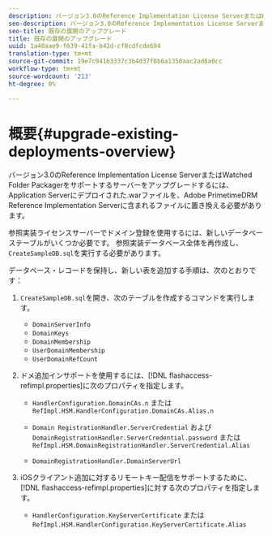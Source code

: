 ```yaml
---
description: バージョン3.0のReference Implementation License ServerまたはWatched Folder Packagerをサポートするサーバーをアップグレードするには、Application Serverにデプロイされた.warファイルを、Adobe PrimetimeDRM Reference Implementation Serverに含まれるファイルに置き換える必要があります。
seo-description: バージョン3.0のReference Implementation License ServerまたはWatched Folder Packagerをサポートするサーバーをアップグレードするには、Application Serverにデプロイされた.warファイルを、Adobe PrimetimeDRM Reference Implementation Serverに含まれるファイルに置き換える必要があります。
seo-title: 既存の展開のアップグレード
title: 既存の展開のアップグレード
uuid: 1a40aae9-f639-41fa-b42d-cf8cdfcde694
translation-type: tm+mt
source-git-commit: 19e7c941b3337c3b4d37f0b6a1350aac2ad8a0cc
workflow-type: tm+mt
source-wordcount: '213'
ht-degree: 0%

---
```



# 概要{#upgrade-existing-deployments-overview}

バージョン3.0のReference Implementation License ServerまたはWatched Folder Packagerをサポートするサーバーをアップグレードするには、Application Serverにデプロイされた.warファイルを、Adobe PrimetimeDRM Reference Implementation Serverに含まれるファイルに置き換える必要があります。

参照実装ライセンスサーバーでドメイン登録を使用するには、新しいデータベーステーブルがいくつか必要です。 参照実装データベース全体を再作成し、`CreateSampleDB.sql`を実行する必要があります。

データベース・レコードを保持し、新しい表を追加する手順は、次のとおりです：

1. `CreateSampleDB.sql`を開き、次のテーブルを作成するコマンドを実行します。

   * `DomainServerInfo`
   * `DomainKeys`
   * `DomainMembership`
   * `UserDomainMembership`
   * `UserDomainRefCount`

1. ドメ追加インサポートを使用するには、[!DNL flashaccess-refimpl.properties]に次のプロパティを指定します。

   * `HandlerConfiguration.DomainCAs.n` または  `RefImpl.HSM.HandlerConfiguration.DomainCAs.Alias.n`

   * `Domain RegistrationHandler.ServerCredential` および `DomainRegistrationHandler.ServerCredential.password` または  `RefImpl.HSM.DomainRegistrationHandler.ServerCredential.Alias`

   * `DomainRegistrationHandler.DomainServerUrl`

1. iOSクライアント追加に対するリモートキー配信をサポートするために、[!DNL flashaccess-refimpl.properties]に対する次のプロパティを指定します。

   * `HandlerConfiguration.KeyServerCertificate` または  `RefImpl.HSM.HandlerConfiguration.KeyServerCertificate.Alias`